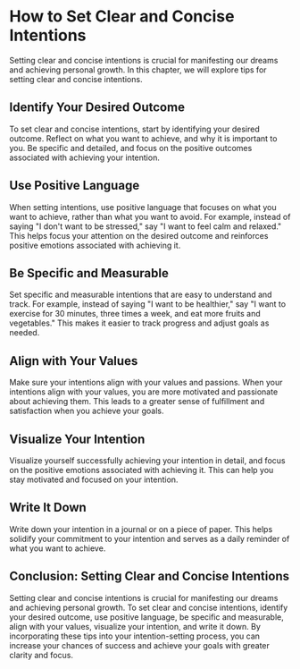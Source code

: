 How to Set Clear and Concise Intentions
===============================================================================

Setting clear and concise intentions is crucial for manifesting our dreams and achieving personal growth. In this chapter, we will explore tips for setting clear and concise intentions.

Identify Your Desired Outcome
-----------------------------

To set clear and concise intentions, start by identifying your desired outcome. Reflect on what you want to achieve, and why it is important to you. Be specific and detailed, and focus on the positive outcomes associated with achieving your intention.

Use Positive Language
---------------------

When setting intentions, use positive language that focuses on what you want to achieve, rather than what you want to avoid. For example, instead of saying "I don't want to be stressed," say "I want to feel calm and relaxed." This helps focus your attention on the desired outcome and reinforces positive emotions associated with achieving it.

Be Specific and Measurable
--------------------------

Set specific and measurable intentions that are easy to understand and track. For example, instead of saying "I want to be healthier," say "I want to exercise for 30 minutes, three times a week, and eat more fruits and vegetables." This makes it easier to track progress and adjust goals as needed.

Align with Your Values
----------------------

Make sure your intentions align with your values and passions. When your intentions align with your values, you are more motivated and passionate about achieving them. This leads to a greater sense of fulfillment and satisfaction when you achieve your goals.

Visualize Your Intention
------------------------

Visualize yourself successfully achieving your intention in detail, and focus on the positive emotions associated with achieving it. This can help you stay motivated and focused on your intention.

Write It Down
-------------

Write down your intention in a journal or on a piece of paper. This helps solidify your commitment to your intention and serves as a daily reminder of what you want to achieve.

Conclusion: Setting Clear and Concise Intentions
------------------------------------------------

Setting clear and concise intentions is crucial for manifesting our dreams and achieving personal growth. To set clear and concise intentions, identify your desired outcome, use positive language, be specific and measurable, align with your values, visualize your intention, and write it down. By incorporating these tips into your intention-setting process, you can increase your chances of success and achieve your goals with greater clarity and focus.
